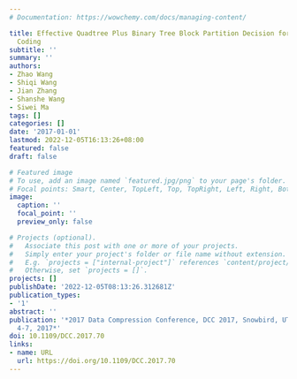 ```yaml
---
# Documentation: https://wowchemy.com/docs/managing-content/

title: Effective Quadtree Plus Binary Tree Block Partition Decision for Future Video
  Coding
subtitle: ''
summary: ''
authors:
- Zhao Wang
- Shiqi Wang
- Jian Zhang
- Shanshe Wang
- Siwei Ma
tags: []
categories: []
date: '2017-01-01'
lastmod: 2022-12-05T16:13:26+08:00
featured: false
draft: false

# Featured image
# To use, add an image named `featured.jpg/png` to your page's folder.
# Focal points: Smart, Center, TopLeft, Top, TopRight, Left, Right, BottomLeft, Bottom, BottomRight.
image:
  caption: ''
  focal_point: ''
  preview_only: false

# Projects (optional).
#   Associate this post with one or more of your projects.
#   Simply enter your project's folder or file name without extension.
#   E.g. `projects = ["internal-project"]` references `content/project/deep-learning/index.md`.
#   Otherwise, set `projects = []`.
projects: []
publishDate: '2022-12-05T08:13:26.312681Z'
publication_types:
- '1'
abstract: ''
publication: '*2017 Data Compression Conference, DCC 2017, Snowbird, UT, USA, April
  4-7, 2017*'
doi: 10.1109/DCC.2017.70
links:
- name: URL
  url: https://doi.org/10.1109/DCC.2017.70
---
```

